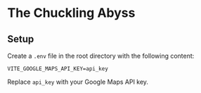 # The Chuckling Abyss

## Setup

Create a `.env` file in the root directory with the following content:

```
VITE_GOOGLE_MAPS_API_KEY=api_key
```

Replace `api_key` with your Google Maps API key.
